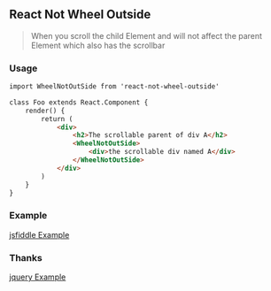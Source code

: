 ## React Not Wheel Outside

> When you scroll the child Element and will not affect the parent Element which also has the scrollbar


### Usage

```html
import WheelNotOutSide from 'react-not-wheel-outside'

class Foo extends React.Component {
	render() {
		return (
			<div>
				<h2>The scrollable parent of div A</h2>
				<WheelNotOutSide>
					<div>the scrollable div named A</div>
				</WheelNotOutSide>				
			</div>
		)
	}
}
```

### Example 

[jsfiddle Example](https://jsfiddle.net/monkindey/9kobyd2w/)

### Thanks

[jquery Example](http://jsbin.com/fuvoxoqabo/edit?html,js,output)